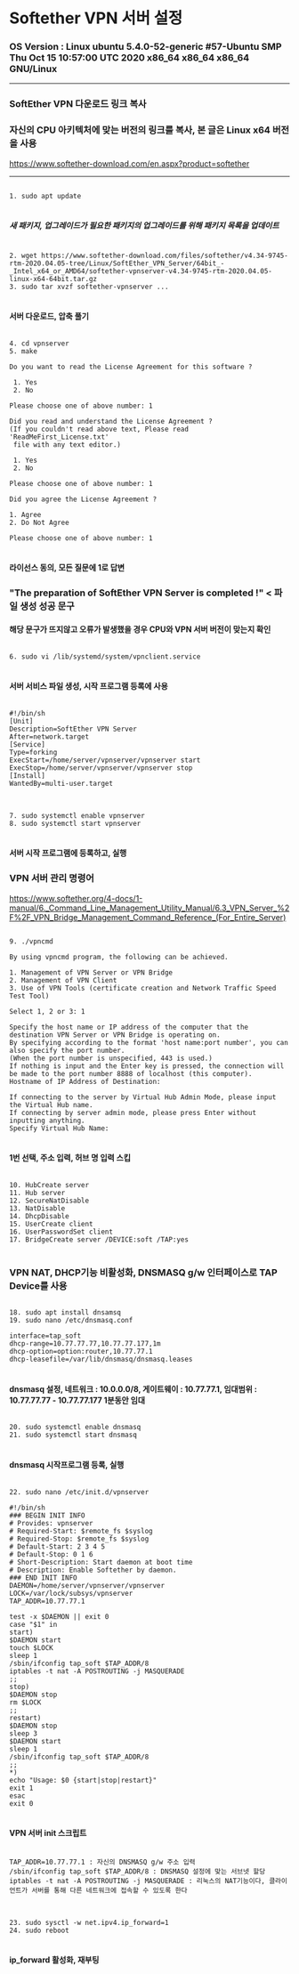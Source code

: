 Softether VPN 서버 설정
====================================
### OS Version : Linux ubuntu 5.4.0-52-generic #57-Ubuntu SMP Thu Oct 15 10:57:00 UTC 2020 x86_64 x86_64 x86_64 GNU/Linux
***
### SoftEther VPN 다운로드 링크 복사
### 자신의 CPU 아키텍처에 맞는 버전의 링크를 복사, 본 글은 Linux x64 버전을 사용
<https://www.softether-download.com/en.aspx?product=softether>
***
<pre>
<code>
1. sudo apt update
</code>
</pre>
##### 새 패키지, 업그레이드가 필요한 패키지의 업그레이드를 위해 패키지 목록을 업데이트
<pre>
<code>
2. wget https://www.softether-download.com/files/softether/v4.34-9745-rtm-2020.04.05-tree/Linux/SoftEther_VPN_Server/64bit_-_Intel_x64_or_AMD64/softether-vpnserver-v4.34-9745-rtm-2020.04.05-linux-x64-64bit.tar.gz
3. sudo tar xvzf softether-vpnserver ...
</code>
</pre>
#### 서버 다운로드, 압축 풀기
<pre>
<code>
4. cd vpnserver
5. make

Do you want to read the License Agreement for this software ?

 1. Yes
 2. No

Please choose one of above number: 1

Did you read and understand the License Agreement ?
(If you couldn't read above text, Please read 'ReadMeFirst_License.txt'
 file with any text editor.)

 1. Yes
 2. No

Please choose one of above number: 1

Did you agree the License Agreement ?

1. Agree
2. Do Not Agree

Please choose one of above number: 1
</code>
</pre>
#### 라이선스 동의, 모든 질문에 1로 답변
### "The preparation of SoftEther VPN Server is completed !" < 파일 생성 성공 문구
#### 해당 문구가 뜨지않고 오류가 발생했을 경우 CPU와 VPN 서버 버전이 맞는지 확인
<pre>
<code>
6. sudo vi /lib/systemd/system/vpnclient.service
</code>
</pre>
#### 서버 서비스 파일 생성, 시작 프로그램 등록에 사용
<pre>
<code>
#!/bin/sh​
[Unit]​
Description=SoftEther VPN Server​
After=network.target​
[Service]​
Type=forking​
ExecStart=/home/server/vpnserver/vpnserver start​
ExecStop=/home/server/vpnserver/vpnserver stop​ 
[Install]​
WantedBy=multi-user.target
</code>
</pre>
<pre>
<code>
7. sudo systemctl enable vpnserver
8. sudo systemctl start vpnserver
</code>
</pre>
#### 서버 시작 프로그램에 등록하고, 실행

### VPN 서버 관리 명령어
<https://www.softether.org/4-docs/1-manual/6._Command_Line_Management_Utility_Manual/6.3_VPN_Server_%2F%2F_VPN_Bridge_Management_Command_Reference_(For_Entire_Server)>
<pre>
<code>
9. ./vpncmd

By using vpncmd program, the following can be achieved. 

1. Management of VPN Server or VPN Bridge 
2. Management of VPN Client
3. Use of VPN Tools (certificate creation and Network Traffic Speed Test Tool)

Select 1, 2 or 3: 1

Specify the host name or IP address of the computer that the destination VPN Server or VPN Bridge is operating on. 
By specifying according to the format 'host name:port number', you can also specify the port number. 
(When the port number is unspecified, 443 is used.)
If nothing is input and the Enter key is pressed, the connection will be made to the port number 8888 of localhost (this computer).
Hostname of IP Address of Destination: 

If connecting to the server by Virtual Hub Admin Mode, please input the Virtual Hub name. 
If connecting by server admin mode, please press Enter without inputting anything.
Specify Virtual Hub Name: 
</code>
</pre>
#### 1번 선택, 주소 입력, 허브 명 입력 스킵
<pre>
<code>
10. HubCreate server
11. Hub server
12. SecureNatDisable
13. NatDisable
14. DhcpDisable
15. UserCreate client
16. UserPasswordSet client
17. BridgeCreate server /DEVICE:soft /TAP:yes
</code>
</pre>
### VPN NAT, DHCP기능 비활성화, DNSMASQ g/w 인터페이스로 TAP Device를 사용
<pre>
<code>
18. sudo apt install dnsamsq
19. sudo nano /etc/dnsmasq.conf

interface=tap_soft
dhcp-range=10.77.77.77,10.77.77.177,1m
dhcp-option=option:router,10.77.77.1
dhcp-leasefile=/var/lib/dnsmasq/dnsmasq.leases
</code>
</pre>
#### dnsmasq 설정, 네트워크 : 10.0.0.0/8, 게이트웨이 : 10.77.77.1, 임대범위 : 10.77.77.77 - 10.77.77.177 1분동안 임대
<pre>
<code>
20. sudo systemctl enable dnsmasq
21. sudo systemctl start dnsmasq
</code>
</pre>
#### dnsmasq 시작프로그램 등록, 실행
<pre>
<code>
22. sudo nano /etc/init.d/vpnserver

#!/bin/sh
### BEGIN INIT INFO
# Provides: vpnserver
# Required-Start: $remote_fs $syslog
# Required-Stop: $remote_fs $syslog
# Default-Start: 2 3 4 5
# Default-Stop: 0 1 6
# Short-Description: Start daemon at boot time
# Description: Enable Softether by daemon.
### END INIT INFO
DAEMON=/home/server/vpnserver/vpnserver 
LOCK=/var/lock/subsys/vpnserver
TAP_ADDR=10.77.77.1                     

test -x $DAEMON || exit 0
case "$1" in
start)
$DAEMON start
touch $LOCK
sleep 1
/sbin/ifconfig tap_soft $TAP_ADDR/8     
iptables -t nat -A POSTROUTING -j MASQUERADE
;;
stop)
$DAEMON stop
rm $LOCK
;;
restart)
$DAEMON stop
sleep 3
$DAEMON start
sleep 1
/sbin/ifconfig tap_soft $TAP_ADDR/8     
;;
*)
echo "Usage: $0 {start|stop|restart}"
exit 1
esac
exit 0
</code>
</pre>
#### VPN 서버 init 스크립트
<pre>
<code>
TAP_ADDR=10.77.77.1 : 자신의 DNSMASQ g/w 주소 입력
/sbin/ifconfig tap_soft $TAP_ADDR/8 : DNSMASQ 설정에 맞는 서브넷 할당
iptables -t nat -A POSTROUTING -j MASQUERADE : 리눅스의 NAT기능이다, 클라이언트가 서버를 통해 다른 네트워크에 접속할 수 있도록 한다
</code>
</pre>
<pre>
<code>
23. sudo sysctl -w net.ipv4.ip_forward=1
24. sudo reboot
</code>
</pre>
#### ip_forward 활성화, 재부팅

